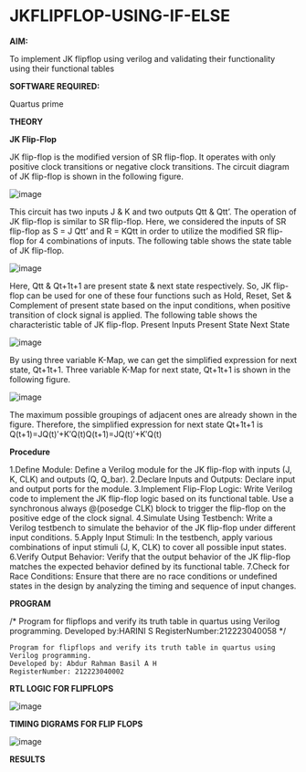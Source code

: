 # JKFLIPFLOP-USING-IF-ELSE

**AIM:** 

To implement  JK flipflop using verilog and validating their functionality using their functional tables

**SOFTWARE REQUIRED:**

Quartus prime

**THEORY**

**JK Flip-Flop**

JK flip-flop is the modified version of SR flip-flop. It operates with only positive clock transitions or negative clock transitions. The circuit diagram of JK flip-flop is shown in the following figure.

![image](https://github.com/naavaneetha/JKFLIPFLOP-USING-IF-ELSE/assets/154305477/a649c30b-232b-4558-b188-fd6c09845180)


This circuit has two inputs J & K and two outputs Qtt & Qtt’. The operation of JK flip-flop is similar to SR flip-flop. Here, we considered the inputs of SR flip-flop as S = J Qtt’ and R = KQtt in order to utilize the modified SR flip-flop for 4 combinations of inputs. The following table shows the state table of JK flip-flop.

![image](https://github.com/naavaneetha/JKFLIPFLOP-USING-IF-ELSE/assets/154305477/c4360742-e8a8-4937-b089-c46c0433f9a3)

 
Here, Qtt & Qt+1t+1 are present state & next state respectively. So, JK flip-flop can be used for one of these four functions such as Hold, Reset, Set & Complement of present state based on the input conditions, when positive transition of clock signal is applied. The following table shows the characteristic table of JK flip-flop. Present Inputs Present State Next State
 
![image](https://github.com/naavaneetha/JKFLIPFLOP-USING-IF-ELSE/assets/154305477/6c275261-a6d5-4c37-a3a7-1e88ca11c4cd)

By using three variable K-Map, we can get the simplified expression for next state, Qt+1t+1. Three variable K-Map for next state, Qt+1t+1 is shown in the following figure.
 
![image](https://github.com/naavaneetha/JKFLIPFLOP-USING-IF-ELSE/assets/154305477/5174f41b-0ce0-4329-a372-6d1943ea6673)

The maximum possible groupings of adjacent ones are already shown in the figure. Therefore, the simplified expression for next state Qt+1t+1 is Q(t+1)=JQ(t)′+K′Q(t)Q(t+1)=JQ(t)′+K′Q(t)

**Procedure**

1.Define Module: Define a Verilog module for the JK flip-flop with inputs (J, K, CLK) and outputs (Q, Q_bar).
2.Declare Inputs and Outputs: Declare input and output ports for the module.
3.Implement Flip-Flop Logic: Write Verilog code to implement the JK flip-flop logic based on its functional table. Use a synchronous always @(posedge CLK) block to trigger the flip-flop on the positive edge of
the clock signal.
4.Simulate Using Testbench: Write a Verilog testbench to simulate the behavior of the JK flip-flop under different input conditions.
5.Apply Input Stimuli: In the testbench, apply various combinations of input stimuli (J, K, CLK) to cover all possible input states.
6.Verify Output Behavior: Verify that the output behavior of the JK flip-flop matches the expected behavior defined by its functional table.
7.Check for Race Conditions: Ensure that there are no race conditions or undefined states in the design by analyzing the timing and sequence of input changes.

**PROGRAM**

/* Program for flipflops and verify its truth table in quartus using Verilog programming. Developed by:HARINI S RegisterNumber:212223040058
*/
```
Program for flipflops and verify its truth table in quartus using Verilog programming.
Developed by: Abdur Rahman Basil A H
RegisterNumber: 212223040002
```

**RTL LOGIC FOR FLIPFLOPS**

![image](https://github.com/harinisaravanan10/JKFLIPFLOP-USING-IF-ELSE/assets/149035598/77b4ccf6-8cdc-4d2c-94fb-18ac53ecd25d)


**TIMING DIGRAMS FOR FLIP FLOPS**

![image](https://github.com/harinisaravanan10/JKFLIPFLOP-USING-IF-ELSE/assets/149035598/05350ae5-77bd-41cb-b93d-544ed5e388ca)


**RESULTS**
